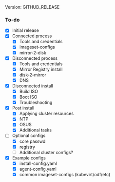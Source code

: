 
Version: GITHUB_RELEASE

### To-do
- [x] Initial release
- [x] Connected process
    - [x] Tools and credentials
    - [x] imageset-configs
    - [x] mirror-2-disk
- [x] Disconnected process
    - [x] Tools and credentials
    - [x] Mirror Registry install
    - [x] disk-2-mirror
    - [x] DNS
- [x] Disconnected install
    - [x] Build ISO
    - [x] Boot ISO
    - [x] Troubleshooting
- [x] Post install
    - [x] Applying cluster resources
    - [x] NTP
    - [x] OSUS
    - [x] Additional tasks
- [ ] Optional configs
    - [x] core passwd
    - [x] registry
    - [ ] Additional cluster configs?
- [x] Example configs
    - [x] install-config.yaml
    - [x] agent-config.yaml
    - [x] common imageset-configs (kubevirt/odf/etc)
